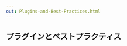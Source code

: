 ```yaml
---
out: Plugins-and-Best-Practices.html
---
```


  [Getting-Started]: Getting-Started.html

プラグインとベストプラクティス
--------------------------
